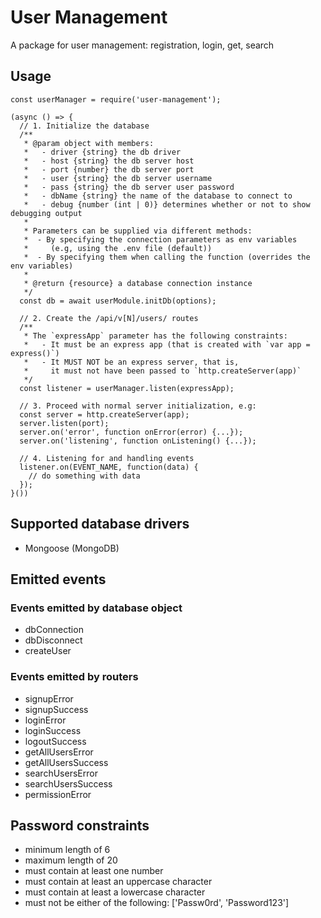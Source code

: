# User Management
A package for user management: registration, login, get, search

## Usage
  ```
  const userManager = require('user-management');

  (async () => {
    // 1. Initialize the database
    /**
     * @param object with members:
     *   - driver {string} the db driver
     *   - host {string} the db server host
     *   - port {number} the db server port
     *   - user {string} the db server username
     *   - pass {string} the db server user password
     *   - dbName {string} the name of the database to connect to
     *   - debug {number (int | 0)} determines whether or not to show debugging output
     *
     * Parameters can be supplied via different methods:
     *  - By specifying the connection parameters as env variables
     *     (e.g, using the .env file (default))
     *  - By specifying them when calling the function (overrides the env variables)
     *
     * @return {resource} a database connection instance
     */
    const db = await userModule.initDb(options);

    // 2. Create the /api/v[N]/users/ routes
    /**
     * The `expressApp` parameter has the following constraints:
     *   - It must be an express app (that is created with `var app = express()`)
     *   - It MUST NOT be an express server, that is,
     *     it must not have been passed to `http.createServer(app)`
     */
    const listener = userManager.listen(expressApp);

    // 3. Proceed with normal server initialization, e.g:
    const server = http.createServer(app);
    server.listen(port);
    server.on('error', function onError(error) {...});
    server.on('listening', function onListening() {...});

    // 4. Listening for and handling events
    listener.on(EVENT_NAME, function(data) {
      // do something with data
    });
  }())
  ```

## Supported database drivers
- Mongoose (MongoDB)

## Emitted events
### Events emitted by database object
- dbConnection
- dbDisconnect
- createUser

### Events emitted by routers
- signupError
- signupSuccess
- loginError
- loginSuccess
- logoutSuccess
- getAllUsersError
- getAllUsersSuccess
- searchUsersError
- searchUsersSuccess
- permissionError

## Password constraints
- minimum length of 6
- maximum length of 20
- must contain at least one number
- must contain at least an uppercase character
- must contain at least a lowercase character
- must not be either of the following: ['Passw0rd', 'Password123']
